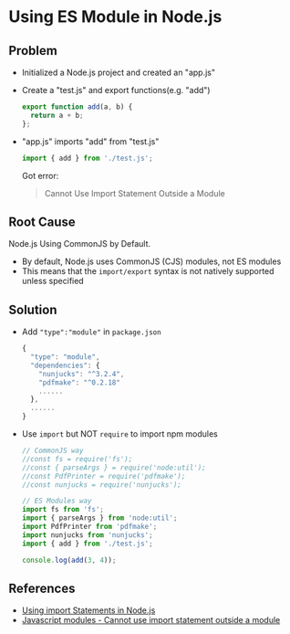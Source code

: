 # Using ES Module in Node.js

## Problem
* Initialized a Node.js project and created an "app.js"
* Create a "test.js" and export functions(e.g. "add")
 
  ```js
  export function add(a, b) {
    return a + b;
  };
  ```

* "app.js" imports "add" from "test.js"

  ```js
  import { add } from './test.js';
  ```

  Got error:
  > Cannot Use Import Statement Outside a Module

## Root Cause
Node.js Using CommonJS by Default.
* By default, Node.js uses CommonJS (CJS) modules, not ES modules
* This means that the `import/export` syntax is not natively supported unless specified

## Solution
* Add `"type":"module"` in `package.json`

  ```js
  {
    "type": "module",
    "dependencies": {
      "nunjucks": "^3.2.4",
      "pdfmake": "^0.2.18"
      ......
    },
    ......
  }
  ```

* Use `import` but NOT `require` to import npm modules

  ```js
  // CommonJS way
  //const fs = require('fs');
  //const { parseArgs } = require('node:util');
  //const PdfPrinter = require('pdfmake');
  //const nunjucks = require('nunjucks');

  // ES Modules way
  import fs from 'fs';
  import { parseArgs } from 'node:util';
  import PdfPrinter from 'pdfmake';
  import nunjucks from 'nunjucks';
  import { add } from './test.js';

  console.log(add(3, 4));
  ```

## References
* [Using import Statements in Node.js](https://masteringjs.io/tutorials/node/import)
* [Javascript modules - Cannot use import statement outside a module](https://stackoverflow.com/questions/62443624/javascript-modules-cannot-use-import-statement-outside-a-module)
